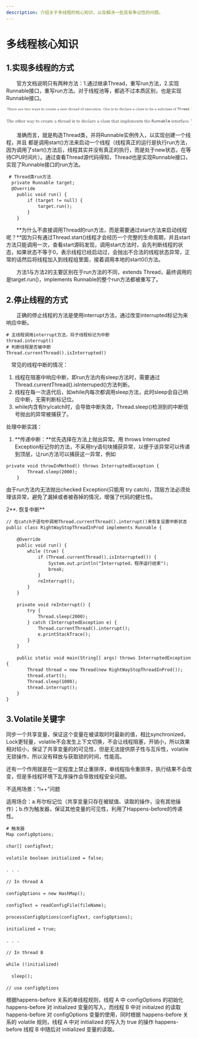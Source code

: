 ```yaml
---
description: 介绍关于多线程的核心知识，以及解决一些具有争议性的问题。
---
```


# 多线程核心知识

## 1.实现多线程的方式

　　官方文档说明只有两种方法：1.通过继承Thread，重写run方法，2.实现Runnable接口，重写run方法。对于线程池等，都逃不过本质区别，也是实现Runnable接口。

![](<../../.gitbook/assets/image (24).png>)

![](<../../.gitbook/assets/image (23).png>)

　　准确而言，就是构造Thread类，并将Runnable实例传入，以实现创建一个线程，并且 都是调用start()方法来启动一个线程（线程真正的运行是执行run方法，因为调用了start()方法后，线程其实并没有真正的执行，而是处于new状态，在等待CPU时间片）。通过查看Thread源代码得知，Thread也是实现Runnable接口，实现了Runnable接口的run方法。

```
 # Thread类run方法
  private Runnable target;
  @Override
    public void run() {
        if (target != null) {
            target.run();
        }
    }
```

　　**为什么不直接调用Thread的run方法，而是需要通过start方法来启动线程呢？**因为只有通过Thread.start()线程才会经历一个完整的生命周期，并且start方法只能调用一次，查看start源码发现，调用start方法时，会先判断线程的状态，如果状态不等于0，表示线程已经启动过，会抛出不合法的线程状态异常，正常的话然后将线程加入到线程组里面，接着调用本地的start0()方法。

　　方法1与方法2的主要区别在于run方法的不同，extends Thread，最终调用的是target.run()，implements Runnable的整个run方法都被重写了。

## 2.停止线程的方式

　　正确的停止线程的方法是使用interrupt方法，通过改变interrupted标记为来响应中断。

```
# 主线程调用interrupt方法，将子线程标记为中断
thread.interrupt()
# 判断线程是否被中断
Thread.currentThread().isInterrupted()
```

　常见的线程中断的情况：

1. 线程在阻塞中响应中断，即run方法内有sleep方法时，需要通过Thread.currentThread().isInterruped()方法判断。
2. 线程在每一次迭代后，如while内每次都调用sleep方法，此时sleep会自己响应中断，无需判断标记位。
3. while内含有try/catch时，会导致中断失效，Thread.sleep()检测到的中断信号抛出的异常被捕获了。

处理中断实践：

1. **传递中断：**优先选择在方法上抛出异常。用 throws Interrupted Exception标记你的方法，不采用try语句块捕获异常，以便于该异常可以传递到顶层，让run方法可以捕获这一异常，例如

```
private void throwInMethod() throws InterruptedException {
        Thread.sleep(2000);
    }
```

由于run方法内无法抛出checked Exception(只能用 try catch)，顶层方法必须处理该异常，避免了漏掉或者被吞掉的情况，增强了代码的健壮性。

&#x20;   2**. 恢复中断**

```
// 在catch子语句中调用Thread.currentThread().interrupt()来恢复设置中断状态
public class RightWayStopThreadInProd implements Runnable {

    @Override
    public void run() {
        while (true) {
            if (Thread.currentThread().isInterrupted()) {
                System.out.println("Interrupted，程序运行结束");
                break;
            }
            reInterrupt();
        }
    }

    private void reInterrupt() {
        try {
            Thread.sleep(2000);
        } catch (InterruptedException e) {
            Thread.currentThread().interrupt();
            e.printStackTrace();
        }
    }

    public static void main(String[] args) throws InterruptedException {
        Thread thread = new Thread(new RightWayStopThreadInProd());
        thread.start();
        Thread.sleep(1000);
        thread.interrupt();
    }
}
```

## 3.Volatile关键字

同步一个共享变量，保证这个变量在被读取时时最新的值，相比synchronized，Lock更轻量，volatile不会发生上下文切换，不会让线程阻塞，开销小，所以效果相对较小，保证了共享变量的的可见性，但是无法提供原子性与互斥性，volatile无锁操作，所以没有释放与获取锁的时间，性能高。

还有一个作用就是在一定程度上禁止重排序，单线程指令重排序，执行结果不会改变，但是多线程环境下乱序操作会导致线程安全问题。

不适用场景：“i++”问题

适用场合：a.布尔标记位（共享变量只存在被赋值、读取的操作，没有其他操作）；b.作为触发器，保证其他变量的可见性，利用了Happens-before的传递性。

```
# 触发器
Map configOptions;

char[] configText;

volatile boolean initialized = false;

. . .

// In thread A

configOptions = new HashMap();

configText = readConfigFile(fileName);

processConfigOptions(configText, configOptions);

initialized = true;

. . . 

// In thread B

while (!initialized) 

  sleep();

// use configOptions

```

根据happens-before 关系的单线程规则，线程 A 中 configOptions 的初始化 happens-before 对 initialized 变量的写入，而线程 B 中对 initialzed 的读取 happens-before 对 configOptions 变量的使用，同时根据 happens-before 关系的 volatile 规则，线程 A 中对 initialized 的写入为 true 的操作 happens-before 线程 B 中随后对 initialized 变量的读取。
